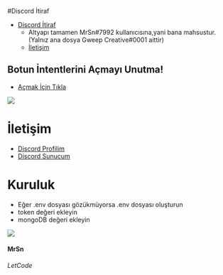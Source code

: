 #Discord İtiraf


 - [Discord İtiraf](https://github.com/MonsterBotTechonolgy/psycho-butonrol)
      - Altyapı tamamen MrSn#7992 kullanıcısına,yani bana mahsustur.(Yalnız ana dosya Gweep Creative#0001 aittir)
      - [İletişim](#İletişim)




## Botun İntentlerini Açmayı Unutma!
* [Açmak İçin Tıkla](https://discord.com/developers/applications)
<img src="https://cdn.discordapp.com/attachments/818953120452575322/851116463166849054/3P4KKB.png"/>


# İletişim
* [Discord Profilim](https://discord.com/users/840158550495723530)
* [Discord Sunucum](https://discord.gg/JVMHNFBhjG)


# Kuruluk
* Eğer .env dosyası gözükmüyorsa .env dosyası oluşturun
* token değeri ekleyin
* mongoDB değeri ekleyin
<img src="https://media.discordapp.net/attachments/1070771762326929520/1070774915453681674/image.png?width=517&height=82">
<h4>MrSn</h4><h6>LetCode</h6>



